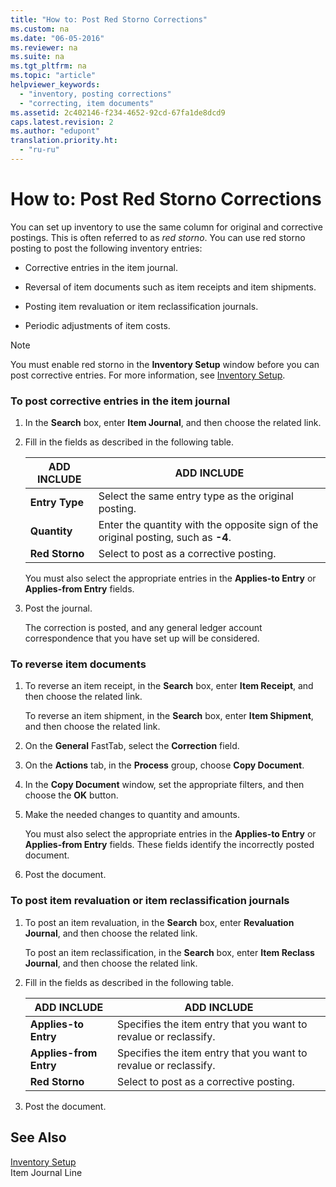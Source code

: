 ```yaml
---
title: "How to: Post Red Storno Corrections"
ms.custom: na
ms.date: "06-05-2016"
ms.reviewer: na
ms.suite: na
ms.tgt_pltfrm: na
ms.topic: "article"
helpviewer_keywords: 
  - "inventory, posting corrections"
  - "correcting, item documents"
ms.assetid: 2c402146-f234-4652-92cd-67fa1de8dcd9
caps.latest.revision: 2
ms.author: "edupont"
translation.priority.ht: 
  - "ru-ru"
---
```

# How to: Post Red Storno Corrections
You can set up inventory to use the same column for original and corrective postings. This is often referred to as *red storno*. You can use red storno posting to post the following inventory entries:  
  
-   Corrective entries in the item journal.  
  
-   Reversal of item documents such as item receipts and item shipments.  
  
-   Posting item revaluation or item reclassification journals.  
  
-   Periodic adjustments of item costs.  
  
> [!NOTE]  
>  You must enable red storno in the **Inventory Setup** window before you can post corrective entries. For more information, see [Inventory Setup](../../LocalFunctionalityForMicrosoftDynamicsNav2016/Russia/inventory-setup.md).  
  
### To post corrective entries in the item journal  
  
1.  In the **Search** box, enter **Item Journal**, and then choose the related link.  
  
2.  Fill in the fields as described in the following table.  
  
    |ADD INCLUDE<!--[!INCLUDE[bp_tablefield](../../ApplicationDesign/includes/bp_tablefield_md.md)]-->|ADD INCLUDE<!--[!INCLUDE[bp_tabledescription](../../ApplicationDesign/includes/bp_tabledescription_md.md)]-->|  
    |---------------------------------|---------------------------------------|  
    |**Entry Type**|Select the same entry type as the original posting.|  
    |**Quantity**|Enter the quantity with the opposite sign of the original posting, such as **\-4**.|  
    |**Red Storno**|Select to post as a corrective posting.|  
  
     You must also select the appropriate entries in the **Applies\-to Entry** or **Applies\-from Entry** fields.  
  
3.  Post the journal.  
  
     The correction is posted, and any general ledger account correspondence that you have set up will be considered.  
  
### To reverse item documents  
  
1.  To reverse an item receipt, in the **Search** box, enter **Item Receipt**, and then choose the related link.  
  
     To reverse an item shipment, in the **Search** box, enter **Item Shipment**, and then choose the related link.  
  
2.  On the **General** FastTab, select the **Correction** field.  
  
3.  On the **Actions** tab, in the **Process** group, choose **Copy Document**.  
  
4.  In the **Copy Document** window, set the appropriate filters, and then choose the **OK** button.  
  
5.  Make the needed changes to quantity and amounts.  
  
     You must also select the appropriate entries in the **Applies\-to Entry** or **Applies\-from Entry** fields. These fields identify the incorrectly posted document.  
  
6.  Post the document.  
  
### To post item revaluation or item reclassification journals  
  
1.  To post an item revaluation, in the **Search** box, enter **Revaluation Journal**, and then choose the related link.  
  
     To post an item reclassification, in the **Search** box, enter **Item Reclass Journal**, and then choose the related link.  
  
2.  Fill in the fields as described in the following table.  
  
    |ADD INCLUDE<!--[!INCLUDE[bp_tablefield](../../ApplicationDesign/includes/bp_tablefield_md.md)]-->|ADD INCLUDE<!--[!INCLUDE[bp_tabledescription](../../ApplicationDesign/includes/bp_tabledescription_md.md)]-->|  
    |---------------------------------|---------------------------------------|  
    |**Applies\-to Entry**|Specifies the item entry that you want to revalue or reclassify.|  
    |**Applies\-from Entry**|Specifies the item entry that you want to revalue or reclassify.|  
    |**Red Storno**|Select to post as a corrective posting.|  
  
3.  Post the document.  
  
## See Also  
 [Inventory Setup](../../LocalFunctionalityForMicrosoftDynamicsNav2016/Russia/inventory-setup.md)   
 Item Journal Line